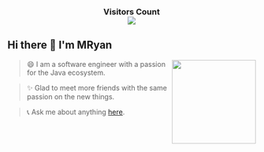 <div>
  <h3 align="center"> 
    Visitors Count<br>
    <img align="center" src="https://profile-counter.glitch.me/Ryan-m1/count.svg" />
  </h3>
</div>

## Hi there 👋 I'm MRyan

<a href="http://www.mryan.xyz/">
  <img align="right" height=170px src="https://github-readme-stats.vercel.app/api?username=Ryan-m1&show_icons=true&count_private=true" />
</a>


> 😄 I am a software engineer with a passion for the Java ecosystem.

> ✨ Glad to meet more friends with the same passion on the new things. 

> 📞 Ask me about anything [here](http://www.mryan.xyz/index.php/aboutme.html).


